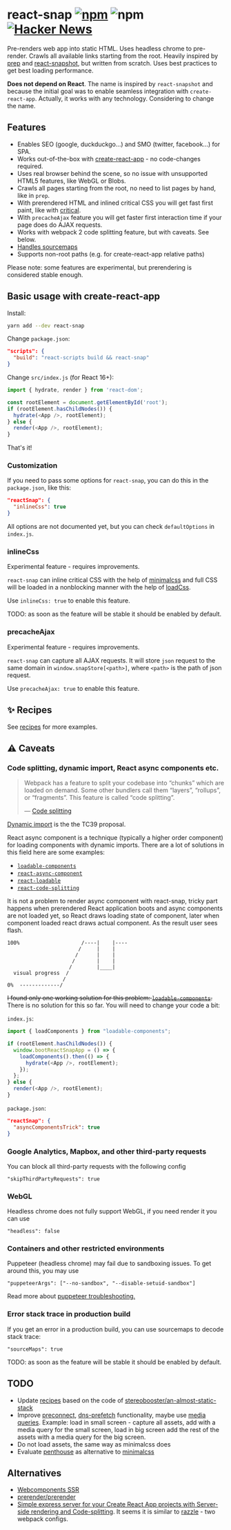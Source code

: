 # react-snap [![npm](https://img.shields.io/npm/v/react-snap.svg)](https://www.npmjs.com/package/react-snap) ![npm](https://img.shields.io/npm/dt/react-snap.svg) [![Hacker News](https://img.shields.io/badge/Hacker%20News-Y-orange.svg)](https://news.ycombinator.com/item?id=15553863)

Pre-renders web app into static HTML. Uses headless chrome to pre-render. Crawls all available links starting from the root. Heavily inspired by [prep](https://github.com/graphcool/prep) and [react-snapshot](https://github.com/geelen/react-snapshot), but written from scratch. Uses best practices to get best loading performance.

**Does not depend on React**. The name is inspired by `react-snapshot` and because the initial goal was to enable seamless integration with `create-react-app`. Actually, it works with any technology. Considering to change the name.

## Features

- Enables SEO (google, duckduckgo...) and SMO (twitter, facebook...) for SPA.
- Works out-of-the-box with [create-react-app](https://github.com/facebookincubator/create-react-app) - no code-changes required.
- Uses real browser behind the scene, so no issue with unsupported HTML5 features, like WebGL or Blobs.
- Crawls all pages starting from the root, no need to list pages by hand, like in `prep`.
- With prerendered HTML and inlined critical CSS you will get fast first paint, like with [critical](https://github.com/addyosmani/critical).
- With `precacheAjax` feature you will get faster first interaction time if your page does do AJAX requests.
- Works with webpack 2 code splitting feature, but with caveats. See below.
- [Handles sourcemaps](https://github.com/stereobooster/react-snap/issues/4)
- Supports non-root paths (e.g. for create-react-app relative paths)

Please note: some features are experimental, but prerendering is considered stable enough.

## Basic usage with create-react-app

Install:

```sh
yarn add --dev react-snap
```

Change `package.json`:

```json
"scripts": {
  "build": "react-scripts build && react-snap"
}
```

Change `src/index.js` (for React 16+):

```js
import { hydrate, render } from 'react-dom';

const rootElement = document.getElementById('root');
if (rootElement.hasChildNodes()) {
  hydrate(<App />, rootElement);
} else {
  render(<App />, rootElement);
}
```

That's it!

### Customization

If you need to pass some options for `react-snap`, you can do this in the `package.json`, like this:

```json
"reactSnap": {
  "inlineCss": true
}
```

All options are not documented yet, but you can check `defaultOptions` in `index.js`.

### inlineCss

Experimental feature - requires improvements.

`react-snap` can inline critical CSS with the help of [minimalcss](https://github.com/peterbe/minimalcss) and full CSS will be loaded in a nonblocking manner with the help of [loadCss](https://www.npmjs.com/package/fg-loadcss).

Use `inlineCss: true` to enable this feature.

TODO: as soon as the feature will be stable it should be enabled by default.

### precacheAjax

Experimental feature - requires improvements.

`react-snap` can capture all AJAX requests. It will store `json` request to the same domain in `window.snapStore[<path>]`, where `<path>` is the path of json request.

Use `precacheAjax: true` to enable this feature.

## ✨ Recipes

See [recipes](Recipes.md) for more examples.

## ⚠️ Caveats

### Code splitting, dynamic import, React async components etc.

> Webpack has a feature to split your codebase into “chunks” which are loaded on demand. Some other bundlers call them “layers”, “rollups”, or “fragments”. This feature is called “code splitting”.
>
> — [Code splitting](https://webpack.github.io/docs/code-splitting.html)

[Dynamic import](https://github.com/tc39/proposal-dynamic-import) is the the TC39 proposal.

React async component is a technique (typically a higher order component) for loading components with dynamic imports. There are a lot of solutions in this field here are some examples:

- [`loadable-components`](https://github.com/smooth-code/loadable-components)
- [`react-async-component`](https://github.com/ctrlplusb/react-async-component)
- [`react-loadable`](https://github.com/thejameskyle/react-loadable)
- [`react-code-splitting`](https://github.com/didierfranc/react-code-splitting)

It is not a problem to render async component with react-snap, tricky part happens when prerendered React application boots and async components are not loaded yet, so React draws loading state of component, later when component loaded react draws actual component. As the result user sees flash.

```
100%                    /----|    |----
                       /     |    |
                      /      |    |
                     /       |    |
                    /        |____|
  visual progress  /
                  /
0%  -------------/
```

~~I found only one working solution for this problem: [`loadable-components`](https://github.com/smooth-code/loadable-components/).~~ There is no solution for this so far. You will need to change your code a bit:

`index.js`:
```js
import { loadComponents } from "loadable-components";

if (rootElement.hasChildNodes()) {
  window.bootReactSnapApp = () => {
    loadComponents().then(() => {
      hydrate(<App />, rootElement);
    });
  };
} else {
  render(<App />, rootElement);
}
```

`package.json`:
```json
"reactSnap": {
  "asyncComponentsTrick": true
}
```

### Google Analytics, Mapbox, and other third-party requests

You can block all third-party requests with the following config

```
"skipThirdPartyRequests": true
```

### WebGL

Headless chrome does not fully support WebGL, if you need render it you can use

```
"headless": false
```

### Containers and other restricted environments

Puppeteer (headless chrome) may fail due to sandboxing issues. To get around this,
you may use

```
"puppeteerArgs": ["--no-sandbox", "--disable-setuid-sandbox"]
```

Read more about [puppeteer troubleshooting.](https://github.com/GoogleChrome/puppeteer/blob/master/docs/troubleshooting.md)

### Error stack trace in production build

If you get an error in a production build, you can use sourcemaps to decode stack trace:

```
"sourceMaps": true
```

TODO: as soon as the feature will be stable it should be enabled by default.

## TODO

- Update [recipes](Recipes.md) based on the code of [stereobooster/an-almost-static-stack](https://github.com/stereobooster/an-almost-static-stack)
- Improve [preconnect](http://caniuse.com/#feat=link-rel-preconnect), [dns-prefetch](http://caniuse.com/#feat=link-rel-dns-prefetch) functionality, maybe use [media queries](https://developer.mozilla.org/en-US/docs/Web/HTML/Preloading_content). Example: load in small screen - capture all assets, add with a media query for the small screen, load in big screen add the rest of the assets with a media query for the big screen.
- Do not load assets, the same way as minimalcss does
- Evaluate [penthouse](https://github.com/pocketjoso/penthouse) as alternative to [minimalcss](https://github.com/peterbe/minimalcss)

## Alternatives

- [Webcomponents SSR](https://youtu.be/yT-EsESAmgA)
- [prerender/prerender](https://github.com/prerender/prerender)
- [Simple express server for your Create React App projects with Server-side rendering and Code-splitting](https://github.com/antonybudianto/cra-universal). It seems it is similar to [razzle](https://github.com/jaredpalmer/razzle) - two webpack configs.
